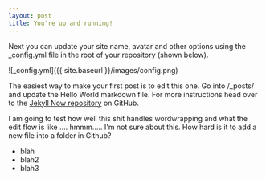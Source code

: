 ```yaml
---
layout: post
title: You're up and running!
---
```


Next you can update your site name, avatar and other options using the _config.yml file in the root of your repository (shown below).

![_config.yml]({{ site.baseurl }}/images/config.png)

The easiest way to make your first post is to edit this one. Go into /_posts/ and update the Hello World markdown file. For more instructions head over to the [Jekyll Now repository](https://github.com/barryclark/jekyll-now) on GitHub.

I am going to test how well this shit handles wordwrapping and what the edit flow is like .... hmmm..... I'm not sure about this. How hard is it to add a new file into a folder in Github?

* blah
* blah2
* blah3
